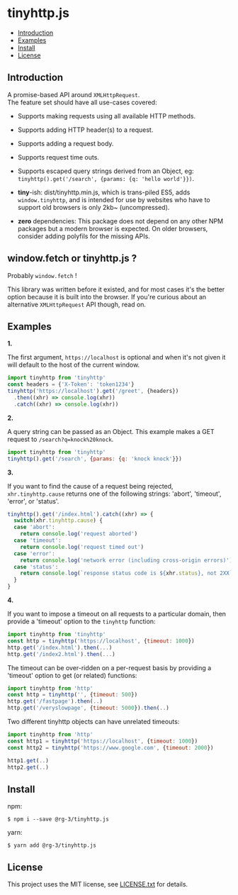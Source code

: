 # tinyhttp.js

* <a href='#introduction'>Introduction</a>
* <a href='#examples'>Examples</a>
* <a href='#install'>Install</a>
* <a href='#license'>License</a>

## <a id='introduction'>Introduction</a>

A promise-based API around `XMLHttpRequest`.  
The feature set should have all use-cases covered:

* Supports making requests using all available HTTP methods.

* Supports adding HTTP header(s) to a request.

* Supports adding a request body.

* Supports request time outs.

* Supports escaped query strings derived from an Object, eg:
  `tinyhttp().get('/search', {params: {q: 'hello world'}})`.

* **tiny**-ish: dist/tinyhttp.min.js, which is trans-piled ES5,
  adds `window.tinyhttp`, and is intended for use by websites who have
  to support old browsers  is only 2kb~ (uncompressed).

* **zero** dependencies: This package does not depend on any other NPM packages
  but a modern browser is expected.  On older browsers, consider adding polyfils
  for the missing APIs.

## window.fetch or tinyhttp.js ?

Probably `window.fetch` !

This library was written before it existed, and for most cases it's the better
option because it is built into the browser. If you're curious about an
alternative `XMLHttpRequest` API though, read on.

## <a id='examples'>Examples</a>

__1.__

The first argument, `https://localhost` is optional and when it's not given
it will default to the host of the current window.

```javascript
import tinyhttp from 'tinyhttp'
const headers = {'X-Token': 'token1234'}
tinyhttp('https://localhost').get('/greet', {headers})
  .then((xhr) => console.log(xhr))
  .catch((xhr) => console.log(xhr))
```

__2.__

A query string can be passed as an Object.
This example makes a GET request to `/search?q=knock%20knock`.

```javascript
import tinyhttp from 'tinyhttp'
tinyhttp().get('/search', {params: {q: 'knock knock'}})
```

__3.__

If you want to find the cause of a request being rejected, `xhr.tinyhttp.cause`
returns one of the following strings: 'abort', 'timeout', 'error', or 'status'.

```javascript
tinyhttp().get('/index.html').catch((xhr) => {
  switch(xhr.tinyhttp.cause) {
  case 'abort':
    return console.log('request aborted')
  case 'timeout':
    return console.log('request timed out')
  case 'error':
    return console.log('network error (including cross-origin errors)')
  case 'status':
    return console.log(`response status code is ${xhr.status}, not 2XX`)
  }
}
```

__4.__

If you want to impose a timeout on all requests to a
particular domain, then provide a 'timeout' option to
the `tinyhttp` function:

```javascript
import tinyhttp from 'tinyhttp'
const http = tinyhttp('https://localhost', {timeout: 1000})
http.get('/index.html').then(...)
http.get('/index2.html').then(...)
```

The timeout can be over-ridden on a per-request basis by providing
a 'timeout' option to get (or related) functions:

```javascript
import tinyhttp from 'http'
const http = tinyhttp('', {timeout: 500})
http.get('/fastpage').then(..)
http.get('/veryslowpage', {timeout: 5000}).then(..)
```

Two different tinyhttp objects can have unrelated timeouts:

```javascript
import tinyhttp from 'http'
const http1 = tinyhttp('https://localhost', {timeout: 1000})
const http2 = tinyhttp('https://www.google.com', {timeout: 2000})

http1.get(..)
http2.get(..)
```

## <a id='install'>Install</a>

npm:

    $ npm i --save @rg-3/tinyhttp.js

yarn:

    $ yarn add @rg-3/tinyhttp.js

## <a id='license'>License</a>

This project uses the MIT license, see [LICENSE.txt](./LICENSE.txt) for details.
